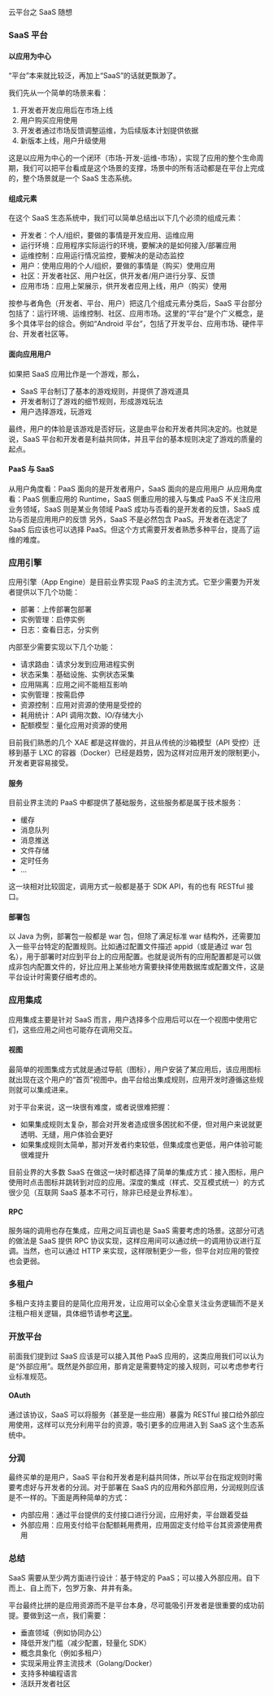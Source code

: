 云平台之 SaaS 随想

### SaaS 平台

#### 以应用为中心

“平台”本来就比较泛，再加上“SaaS”的话就更飘渺了。

我们先从一个简单的场景来看：

1. 开发者开发应用后在市场上线
2. 用户购买应用使用
3. 开发者通过市场反馈调整运维，为后续版本计划提供依据
4. 新版本上线，用户升级使用

这是以应用为中心的一个闭环（市场-开发-运维-市场），实现了应用的整个生命周期，我们可以把平台看成是这个场景的支撑，场景中的所有活动都是在平台上完成的，整个场景就是一个 SaaS 生态系统。

#### 组成元素

在这个 SaaS 生态系统中，我们可以简单总结出以下几个必须的组成元素：

* 开发者：个人/组织，要做的事情是开发应用、运维应用
* 运行环境：应用程序实际运行的环境，要解决的是如何接入/部署应用
* 运维控制：应用运行情况监控，要解决的是动态监控
* 用户：使用应用的个人/组织，要做的事情是（购买）使用应用
* 社区：开发者社区、用户社区，供开发者/用户进行分享、反馈
* 应用市场：应用上架展示，供开发者应用上线，用户（购买）使用

按参与者角色（开发者、平台、用户）把这几个组成元素分类后，SaaS 平台部分包括了：运行环境、运维控制、社区、应用市场。这里的“平台”是个广义概念，是多个具体平台的综合。例如“Android 平台”，包括了开发平台、应用市场、硬件平台、开发者社区等。

#### 面向应用用户

如果把 SaaS 应用比作是一个游戏，那么，

* SaaS 平台制订了基本的游戏规则，并提供了游戏道具
* 开发者制订了游戏的细节规则，形成游戏玩法
* 用户选择游戏，玩游戏

最终，用户的体验是该游戏是否好玩，这是由平台和开发者共同决定的。也就是说，SaaS 平台和开发者是利益共同体，并且平台的基本规则决定了游戏的质量的起点。

#### PaaS 与 SaaS

从用户角度看：PaaS 面向的是开发者用户，SaaS 面向的是应用用户
从应用角度看：PaaS 侧重应用的 Runtime，SaaS 侧重应用的接入与集成
PaaS 不关注应用业务领域，SaaS 则是某业务领域
PaaS 成功与否看的是开发者的反馈，SaaS 成功与否是应用用户的反馈
另外，SaaS 不是必然包含 PaaS。开发者在选定了 SaaS 后应该也可以选择 PaaS。但这个方式需要开发者熟悉多种平台，提高了运维的难度。

### 应用引擎

应用引擎（App Engine）是目前业界实现 PaaS 的主流方式。它至少需要为开发者提供以下几个功能：

* 部署：上传部署包部署
* 实例管理：启停实例
* 日志：查看日志，分实例

内部至少需要实现以下几个功能：

* 请求路由：请求分发到应用进程实例
* 状态采集：基础设施、实例状态采集
* 应用隔离：应用之间不能相互影响
* 实例管理：按需启停
* 资源控制：应用对资源的使用是受控的
* 耗用统计：API 调用次数、IO/存储大小
* 配额模型：量化应用对资源的使用

目前我们熟悉的几个 XAE 都是这样做的，并且从传统的沙箱模型（API 受控）迁移到基于 LXC 的容器（Docker）已经是趋势，因为这样对应用开发的限制更小，开发者更容易接受。

#### 服务

目前业界主流的 PaaS 中都提供了基础服务，这些服务都是属于技术服务：

* 缓存
* 消息队列
* 消息推送
* 文件存储
* 定时任务
* ...

这一块相对比较固定，调用方式一般都是基于 SDK API，有的也有 RESTful 接口。

#### 部署包

以 Java 为例，部署包一般都是 war 包，但除了满足标准 war 结构外，还需要加入一些平台特定的配置规则。比如通过配置文件描述 appid（或是通过 war 包名），用于部署时对应到平台上的应用配置。也就是说所有的应用配置都是可以做成非包内配置文件的，好比应用上某些地方需要抉择使用数据库或配置文件，这是平台设计时需要仔细考虑的。

### 应用集成

应用集成主要是针对 SaaS 而言，用户选择多个应用后可以在一个视图中使用它们，这些应用之间也可能存在调用交互。

#### 视图

最简单的视图集成方式就是通过导航（图标），用户安装了某应用后，该应用图标就出现在这个用户的“首页”视图中。由平台给出集成规则，应用开发时遵循这些规则就可以集成进来。

对于平台来说，这一块很有难度，或者说很难把握：

* 如果集成规则太复杂，那会对开发者造成很多困扰和不便，但对用户来说就更透明、无缝，用户体验会更好
* 如果集成规则太简单，那对开发者约束较低，但集成度也更低，用户体验可能很难提升

目前业界的大多数 SaaS 在做这一块时都选择了简单的集成方式：接入图标，用户使用时点击图标并跳转到对应的应用。深度的集成（样式、交互模式统一）的方式很少见（互联网 SaaS 基本不可行，除非已经是业界标准）。

#### RPC

服务端的调用也存在集成，应用之间互调也是 SaaS 需要考虑的场景。这部分可选的做法是 SaaS 提供 RPC 协议实现，这样应用间可以通过统一的调用协议进行互调。当然，也可以通过 HTTP 来实现，这样限制更少一些，但平台对应用的管控也会更弱。

### 多租户

多租户支持主要目的是简化应用开发，让应用可以全心全意关注业务逻辑而不是关注租户相关逻辑，具体细节请参考[这里](/2014-05-30-cloud-app-platform-multitenancy.html)。

### 开放平台

前面我们提到过 SaaS 应该是可以接入其他 PaaS 应用的，这类应用我们可以认为是“外部应用”。既然是外部应用，那肯定是需要特定的接入规则，可以考虑参考行业标准规范。

#### OAuth

通过该协议，SaaS 可以将服务（甚至是一些应用）暴露为 RESTful 接口给外部应用使用，这样可以充分利用平台的资源，吸引更多的应用进入到 SaaS 这个生态系统中。

### 分润 

最终买单的是用户，SaaS 平台和开发者是利益共同体，所以平台在指定规则时需要考虑好与开发者的分润。对于部署在 SaaS 内的应用和外部应用，分润规则应该是不一样的。下面是两种简单的方式：

* 内部应用：通过平台提供的支付接口进行分润，应用好卖，平台跟着受益
* 外部应用：应用支付给平台配额耗用费用，应用固定支付给平台其资源使用费用

### 总结 

SaaS 需要从至少两方面进行设计：基于特定的 PaaS；可以接入外部应用。自下而上、自上而下，包罗万象、井井有条。

平台最终比拼的是应用资源而不是平台本身，尽可能吸引开发者是很重要的成功前提。要做到这一点，我们需要：

* 垂直领域（例如协同办公）
* 降低开发门槛（减少配置，轻量化 SDK）
* 概念具象化（例如多租户）
* 实现采用业界主流技术（Golang/Docker）
* 支持多种编程语言
* 活跃开发者社区

